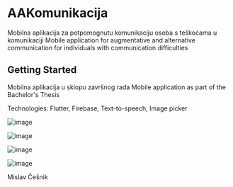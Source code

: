 # AAKomunikacija

Mobilna aplikacija za potpomognutu komunikaciju osoba s teškoćama u komunikaciji
Mobile application for augmentative and alternative communication for individuals with 
communication difficulties 

## Getting Started

Mobilna aplikacija u sklopu završnog rada
Mobile application as part of the Bachelor's Thesis

Technologies: Flutter, Firebase, Text-to-speech, Image picker

![image](https://github.com/user-attachments/assets/9a41755b-f774-42b9-828f-b96892a501cf)


![image](https://github.com/user-attachments/assets/2893687c-f542-4cac-9c6f-4d79ed314b4d)


![image](https://github.com/user-attachments/assets/60af6ccf-6ad4-4d52-a0fe-456c91aa6e75)


![image](https://github.com/user-attachments/assets/57525ba1-9e09-4357-bdfa-d46243f8d937)



Mislav Češnik
